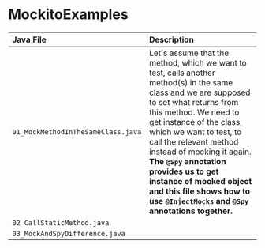 # MockitoExamples

| Java File | Description |
| :-------- | :---------- |
| `01_MockMethodInTheSameClass.java` | Let's assume that the method, which we want to test, calls another method(s) in the same class and we are supposed to set what returns from this method. We need to get instance of the class, which we want to test, to call the relevant method instead of mocking it again. <br /> **The `@Spy` annotation provides us to get instance of mocked object and this file shows how to use `@InjectMocks` and `@Spy` annotations together.**  |
| `02_CallStaticMethod.java` | |
| `03_MockAndSpyDifference.java` | |
